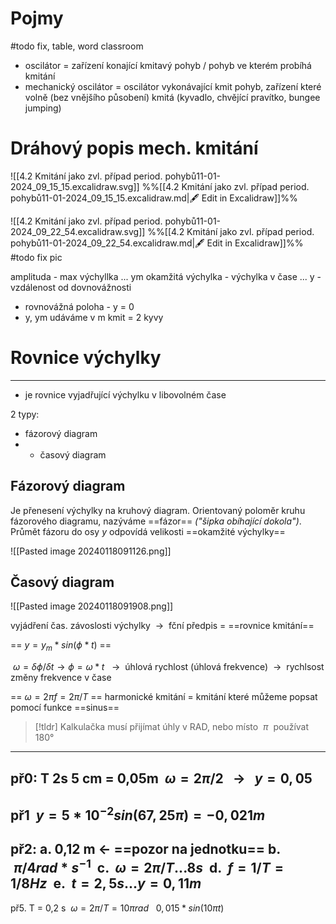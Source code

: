 # Pojmy
#todo fix, table, word classroom
- oscilátor = zařízení konající kmitavý pohyb / pohyb ve kterém probíhá kmitání
- mechanický oscilátor = oscilátor vykonávající kmit pohyb, zařízení které volně (bez vnějšího působení) kmitá (kyvadlo, chvějící pravítko, bungee jumping)

# Dráhový popis mech. kmitání
![[4.2 Kmitání jako zvl. případ period. pohybů11-01-2024_09_15_15.excalidraw.svg]]
%%[[4.2 Kmitání jako zvl. případ period. pohybů11-01-2024_09_15_15.excalidraw.md|🖋 Edit in Excalidraw]]%%

![[4.2 Kmitání jako zvl. případ period. pohybů11-01-2024_09_22_54.excalidraw.svg]]
%%[[4.2 Kmitání jako zvl. případ period. pohybů11-01-2024_09_22_54.excalidraw.md|🖋 Edit in Excalidraw]]%%
#todo fix pic

amplituda - max výchyllka ... ym
okamžitá výchylka - výchylka v čase ... y
	- vzdálenost od dovnovážnosti
- rovnovážná poloha - y = 0
- y, ym udáváme v m
kmit = 2 kyvy


# Rovnice výchylky
---
- je rovnice vyjadřující výchylku v libovolném čase

2 typy:
- fázorový diagram
- - časový diagram

## Fázorový diagram

Je přenesení výchylky na kruhový diagram. Orientovaný poloměr kruhu fázorového diagramu, nazýváme ==fázor== _("šipka obíhající dokola")_. Průmět fázoru do osy _y_ odpovídá velikosti ==okamžité výchylky==

![[Pasted image 20240118091126.png]]


## Časový diagram

![[Pasted image 20240118091908.png]]

vyjádření čas. závoslosti výchylky  ${\ \longrightarrow\ }$ fční předpis = ==rovnice kmitání==

 ==${\ y = y_m*sin(\phi*t)\ }$==
 
 ${\ \omega = \delta\phi/\delta t \longrightarrow \phi = \omega*t\ }$
  ${\ \longrightarrow\ }$ úhlová rychlost (úhlová frekvence)  ${\ \longrightarrow\ }$ rychlsost změny frekvence v čase

 ==${\ \omega = 2\pi f = 2\pi/T\ }$==
harmonické kmitání = kmitání které můžeme popsat pomocí funkce ==sinus==


> [!tldr]
> Kalkulačka musí přijímat úhly v RAD, nebo místo  ${\ \pi\ }$ používat 180° 

---
př0:
T 2s
5 cm = 0,05m
 ${\ \omega = 2\pi/2\ }$  ${\ \longrightarrow\ }$   ${\ y = 0,05\ }$
 ---
př1
 ${\ y = 5*10^{-2}sin(67,25\pi) = -0,021 m\ }$ 
 ---
 př2:
 a. 0,12 m <- ==pozor na jednotku==
 b. ${\ \pi/4 rad*s^{-1}\ }$
 c.  ${\ \omega = 2\pi/T ... 8s\ }$
 d.  ${\ f=1/T = 1/8Hz\ }$
 e.  ${\ t = 2,5s ... y = 0,11m\ }$
 ---
 př5.
 T = 0,2 s
  ${\ \omega = 2\pi/T = 10\pi rad\ }$
  ${\ 0,015*sin(10\pi t) \  }$
 